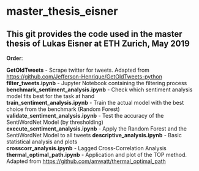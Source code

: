 # master_thesis_eisner

## This git provides the code used in the master thesis of Lukas Eisner at ETH Zurich, May 2019

**Order**:  

**GetOldTweets** - Scrape twitter for tweets. Adapted from https://github.com/Jefferson-Henrique/GetOldTweets-python  
**filter_tweets.ipynb** - Jupyter Notebook containing the filtering process  
**benchmark_sentiment_analysis.ipynb** - Check which sentiment analysis model fits best for the task at hand  
**train_sentiment_analysis.ipynb** - Train the actual model with the best choice from the benchmark (Random Forest)  
**validate_sentiment_analysis.ipynb** - Test the accuracy of the SentiWordNet Model (by thresholding)  
**execute_sentiment_analysis.ipynb** - Apply the Random Forest and the SentiWordNet Model to all tweets
**descriptive_analysis.ipynb** - Basic statistical analysis and plots  
**crosscorr_analysis.ipynb** - Lagged Cross-Correlation Analysis  
**thermal_optimal_path.ipynb** - Application and plot of the TOP method. Adapted from https://github.com/amwatt/thermal_optimal_path

